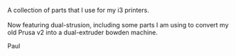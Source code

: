 A collection of parts that I use for my i3 printers.
<br><br>
Now featuring dual-strusion, including some parts I am using to convert my old Prusa v2 into a dual-extruder bowden machine.

Paul

